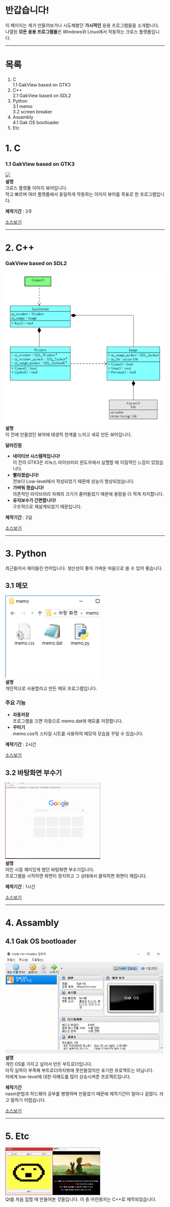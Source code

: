 # 반갑습니다!
이 페이지는 제가 만들어보거나 시도해봤던 **가시적인** 응용 프로그램들을 소개합니다.  
나열된 **모든 응용 프로그램들**은 Windows와 Linux에서 작동하는 크로스 플랫폼입니다.

***

# 목록

1. C  
  1.1 GakView based on GTK3  
2. C++  
  2.1 GakView based on SDL2  
3. Python  
  3.1 memo  
  3.2 screen breaker  
4. Assambly  
  4.1 Gak OS bootloader  
5. Etc  

# 1. C
### 1.1 GakView based on GTK3
<img src="./image/GakView_gtk3.gif"><br>
**설명**  
크로스 플랫폼 이미지 뷰어입니다.  
작고 빠르며 여러 플랫폼에서 동일하게 작동하는 이미지 뷰어를 목표로 한 프로그램입니다.

**제작기간** : 2주

<a href="https://github.com/Gakgu/GakView/tree/7b5ea9bdee1cd0f2e6c89a8559acdeb44c163575">소스보기</a>

***

# 2. C++
### GakView based on SDL2
<img src="./image/GakView_uml.png"><br>
**설명**  
이 전에 만들었던 뷰어에 태생적 한계를 느끼고 새로 만든 뷰어입니다.  

**달라진점**  

- **네이티브 시스템적입니다!**  
이 전의 GTK3은 리눅스 라이브러리 윈도우에서 실핼할 때 이질적인 느낌이 있었습니다.
- **빨라졌습니다!**  
전보다 Low-level에서 작성되었기 때문에 성능이 향상되었습니다.
- **가벼워 졌습니다!**  
의존적인 라이브러리 자체의 크기가 줄어들었기 때문에 용량을 더 적게 차지합니다.
- **유지보수가 간편합니다!**  
구조적으로 재설계되었기 때문입니다.

**제작기간** : 2일

<a href="https://github.com/Gakgu/GakView.git">소스보기</a>

***

# 3. Python
최근들어서 재미들린 언어입니다.
생산성이 좋아 가벼운 마음으로 쓸 수 있어 좋습니다.

## 3.1 메모
<img src="./image/memo.gif" width="300"><br>
**설명**  
개인적으로 사용할라고 만든 메모 프로그램입니다.  
### 주요 기능
- **자동저장**  
프로그램을 끄면 자동으로 memo.dat에 메모를 저장합니다.  
- **꾸미기**  
memo.css의 스타일 시트를 사용하여 메모의 모습을 꾸밀 수 있습니다.  

**제작기간** : 2시간  

<a href="https://gist.github.com/Gakgu/268384e67241b2ddd8b0c42ea4949797">소스보기</a>

## 3.2 바탕화면 부수기
<img src="./image/background_breaker.gif" width="300"><br>
**설명**  
어린 시절 재미있게 했던 바탕화면 부수기입니다.  
프로그램을 시작하면 화면이 정지하고 그 상태에서 클릭하면 화면이 깨집니다.

**제작기간** : 1시간

<a href="https://gist.github.com/Gakgu/4ed041dad46631483d6147d39ede9227">소스보기</a>

***

# 4. Assambly
## 4.1 Gak OS bootloader
<img src="./image/boot_loader.gif" width="500"><br>
**설명**  
개인 OS를 가지고 싶어서 만든 부트로더입니다.  
아직 실력이 부족해 부트로더까지밖에 못만들었지만 포기한 프로젝트는 아닙니다.  
저에게 low-level에 대한 이해도를 많이 상승시켜준 프로젝트입니다.

**제작기간**  
nasm문법과 하드웨어 공부를 병행하며 만들었기 때문에 제작기간이
얼마나 걸렸다. 라고 말하기 어렵습니다.

<a href="https://gist.github.com/Gakgu/3a38e3f6175a6c317598f67c880aed20">소스보기</a>

***

# 5. Etc
<img src="./image/tamagotchi.png" height="150" width="150"><img src="./image/young_prince.gif" height="150" width="150"><br>
Qt를 처음 접할 때 만들어본 것들입니다. 이 중 어린왕자는 C++로 제작되었습니다.
